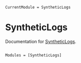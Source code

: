 ```@meta
CurrentModule = SyntheticLogs
```

# SyntheticLogs

Documentation for [SyntheticLogs](https://github.com/Dysthymiac/SyntheticLogs.jl).

```@index
```

```@autodocs
Modules = [SyntheticLogs]
```
